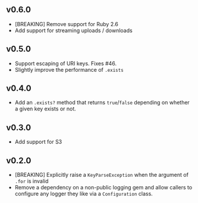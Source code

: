 v0.6.0
------
- [BREAKING] Remove support for Ruby 2.6
- Add support for streaming uploads / downloads

v0.5.0
------
- Support escaping of URI keys. Fixes #46.
- Slightly improve the performance of `.exists`

v0.4.0
------
- Add an `.exists?` method that returns `true`/`false` depending on whether a given
  key exists or not.

v0.3.0
------
- Add support for S3

v0.2.0
------

- [BREAKING] Explicitly raise a `KeyParseException` when the argument of `.for` is invalid
- Remove a dependency on a non-public logging gem and allow callers to configure
  any logger they like via a `Configuration` class.
